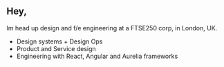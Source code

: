 ## Hey,

Im head up design and f/e engineering at a FTSE250 corp, in London, UK.

* Design systems + Design Ops
* Product and Service design
* Engineering with React, Angular and Aurelia frameworks

